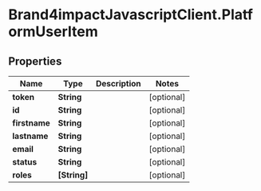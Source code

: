 # Brand4impactJavascriptClient.PlatformUserItem

## Properties

Name | Type | Description | Notes
------------ | ------------- | ------------- | -------------
**token** | **String** |  | [optional] 
**id** | **String** |  | [optional] 
**firstname** | **String** |  | [optional] 
**lastname** | **String** |  | [optional] 
**email** | **String** |  | [optional] 
**status** | **String** |  | [optional] 
**roles** | **[String]** |  | [optional] 


